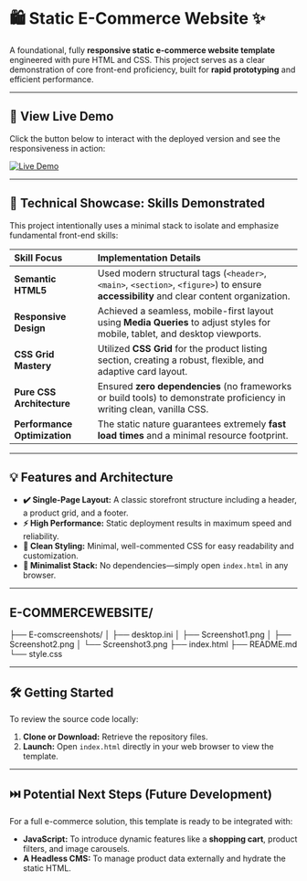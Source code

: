 # 🛍️ Static E-Commerce Website ✨

A foundational, fully **responsive static e-commerce website template** engineered with pure HTML and CSS. This project serves as a clear demonstration of core front-end proficiency, built for **rapid prototyping** and efficient performance.

---

## 🚀 View Live Demo

Click the button below to interact with the deployed version and see the responsiveness in action:

[![Live Demo](https://img.shields.io/badge/VIEW_LIVE-DEMO-28A745?style=for-the-badge&logo=vercel)](https://ecomsweb.ccbp.tech/)
<br>

---

## 🎯 Technical Showcase: Skills Demonstrated

This project intentionally uses a minimal stack to isolate and emphasize fundamental front-end skills:

| Skill Focus | Implementation Details |
| :--- | :--- |
| **Semantic HTML5** | Used modern structural tags (`<header>`, `<main>`, `<section>`, `<figure>`) to ensure **accessibility** and clear content organization. |
| **Responsive Design** | Achieved a seamless, mobile-first layout using **Media Queries** to adjust styles for mobile, tablet, and desktop viewports. |
| **CSS Grid Mastery** | Utilized **CSS Grid** for the product listing section, creating a robust, flexible, and adaptive card layout. |
| **Pure CSS Architecture** | Ensured **zero dependencies** (no frameworks or build tools) to demonstrate proficiency in writing clean, vanilla CSS. |
| **Performance Optimization** | The static nature guarantees extremely **fast load times** and a minimal resource footprint. |

---

## 💡 Features and Architecture

* **✔️ Single-Page Layout:** A classic storefront structure including a header, a product grid, and a footer.
* **⚡ High Performance:** Static deployment results in maximum speed and reliability.
* **🎨 Clean Styling:** Minimal, well-commented CSS for easy readability and customization.
* **📐 Minimalist Stack:** No dependencies—simply open `index.html` in any browser.

---

## E-COMMERCEWEBSITE/
├── E-comscreenshots/
│   ├── desktop.ini
│   ├── Screenshot1.png
│   ├── Screenshot2.png
│   └── Screenshot3.png
├── index.html
├── README.md
└── style.css

---

## 🛠️ Getting Started

To review the source code locally:

1.  **Clone or Download:** Retrieve the repository files.
2.  **Launch:** Open `index.html` directly in your web browser to view the template.

---

## ⏭️ Potential Next Steps (Future Development)

For a full e-commerce solution, this template is ready to be integrated with:

* **JavaScript:** To introduce dynamic features like a **shopping cart**, product filters, and image carousels.
* **A Headless CMS:** To manage product data externally and hydrate the static HTML.
